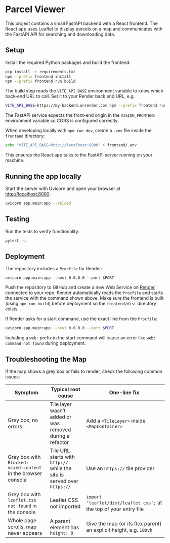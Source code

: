 # Parcel Viewer

This project contains a small FastAPI backend with a React frontend. The React app uses Leaflet to display parcels on a map and communicates with the FastAPI API for searching and downloading data.

## Setup

Install the required Python packages and build the frontend:

```bash
pip install -r requirements.txt
npm --prefix frontend install
npm --prefix frontend run build
```

The build step reads the `VITE_API_BASE` environment variable to know which
back‐end URL to call. Set it to your Render back end URL, e.g.

```bash
VITE_API_BASE=https://my-backend.onrender.com npm --prefix frontend run build
```

The FastAPI service expects the front-end origin in the `VISION_FRONTEND`
environment variable so CORS is configured correctly.

When developing locally with `npm run dev`, create a `.env` file inside the
`frontend` directory:

```bash
echo "VITE_API_BASE=http://localhost:8000" > frontend/.env
```
This ensures the React app talks to the FastAPI server running on your machine.

## Running the app locally

Start the server with Uvicorn and open your browser at <http://localhost:8000>:

```bash
uvicorn app.main:app --reload
```

## Testing

Run the tests to verify functionality:

```bash
pytest -q
```

## Deployment

The repository includes a `Procfile` for Render:

```procfile
uvicorn app.main:app --host 0.0.0.0 --port $PORT
```

Push the repository to GitHub and create a new Web Service on [Render](https://render.com/) connected to your repo. Render automatically reads the `Procfile` and starts the service with the command shown above. Make sure the frontend is built (using `npm run build`) before deployment so the `frontend/dist` directory exists.

If Render asks for a start command, use the exact line from the `Procfile`:

```bash
uvicorn app.main:app --host 0.0.0.0 --port $PORT
```

Including a `web:` prefix in the start command will cause an error like `web: command not found` during deployment.

## Troubleshooting the Map

If the map shows a grey box or fails to render, check the following common issues:

| Symptom | Typical root cause | One-line fix |
|---------|-------------------|--------------|
| Grey box, no errors | Tile layer wasn’t added or was removed during a refactor | Add a `<TileLayer>` inside `<MapContainer>` |
| Grey box with `Blocked: mixed-content` in the browser console | Tile URL starts with `http://` while the site is served over `https://` | Use an `https://` tile provider |
| Grey box with `leaflet.css not found` in the console | Leaflet CSS not imported | `import 'leaflet/dist/leaflet.css';` at the top of your entry file |
| Whole page scrolls, map never appears | A parent element has `height: 0` | Give the map (or its flex parent) an explicit height, e.g. `100vh` |
